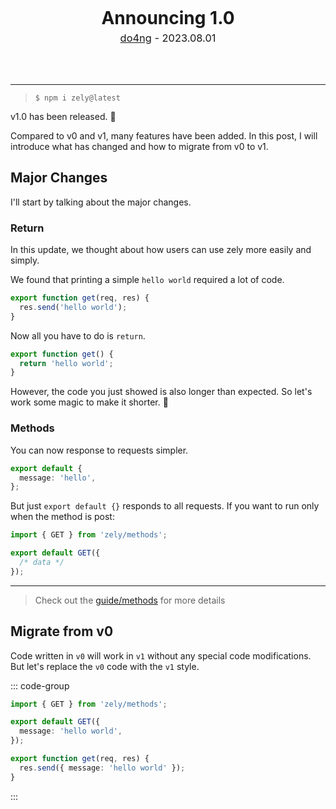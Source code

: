 <center>
<div style="margin-bottom: 4rem;">
  <h1 style="margin: 5px">
    Announcing 1.0
  </h1>
  <div style="font-size: 1.025rem;">
    <a href="https://do4ng.vercel.app">do4ng</a> - 2023.08.01
  </div>
</div>
  
</center>

---

> ```
> $ npm i zely@latest
> ```

v1.0 has been released. 🎉

Compared to v0 and v1, many features have been added.
In this post, I will introduce what has changed and how to migrate from v0 to v1.

## Major Changes

I'll start by talking about the major changes.

### Return

In this update, we thought about how users can use zely more easily and simply.

We found that printing a simple `hello world` required a lot of code.

```ts
export function get(req, res) {
  res.send('hello world');
}
```

Now all you have to do is `return`.

```ts
export function get() {
  return 'hello world';
}
```

However, the code you just showed is also longer than expected.
So let's work some magic to make it shorter. 🔮

### Methods

You can now response to requests simpler.

```ts
export default {
  message: 'hello',
};
```

But just `export default {}` responds to all requests. If you want to run only when the method is post:

```ts
import { GET } from 'zely/methods';

export default GET({
  /* data */
});
```

---

> Check out the [guide/methods](/guide/methods) for more details

## Migrate from v0

Code written in `v0` will work in `v1` without any special code modifications.  
But let's replace the `v0` code with the `v1` style.

::: code-group

```ts [v1]
import { GET } from 'zely/methods';

export default GET({
  message: 'hello world',
});
```

```ts [v0]
export function get(req, res) {
  res.send({ message: 'hello world' });
}
```

:::
